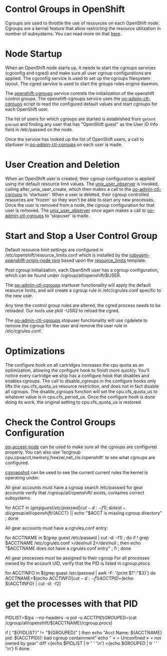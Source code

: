Control Groups in OpenShift
===========================

Cgroups are used to throttle the use of resources on each OpenShift node.
Cgroups are a kernel feature that allow restricting the resource utilization in
number of subsystems.  You can read more on that
[here](https://access.redhat.com/knowledge/docs/en-US/Red_Hat_Enterprise_Linux/6/html/Resource_Management_Guide/ch-Subsystems_and_Tunable_Parameters.html).


Node Startup
==========================

When an OpenShift node starts up, it needs to start the cgroups services
(cgconfig and cgred) and make sure all user cgroup configurations are applied.
The cgconfig service is used to set up the cgroups filesystem layout.  The
cgred service is used to start the groups rules engine daemon.

The [openshift-cgroups](../node/misc/init/openshift-cgroups) service controls
the initialization of the openshift control groups.  The openshift-cgroups
service uses the [oo-admin-ctl-cgroups](../node/misc/bin/oo-admin-ctl-cgroups)
script to read the configured default values and start cgroups for each
OpenShift user.

The list of users for which cgroups are started is established from `getent
passwd` and finding any user that has "OpenShift guest" as the User ID Info
field in /etc/passwd on the node.

Once the service has looked up the list of OpenShift users, a call to startuser
in [oo-admin-ctl-cgroups](../node/misc/bin/oo-admin-ctl-cgroups) on each user
is made.


User Creation and Deletion
==========================

When an OpenShift user is created, their cgroup configuration is applied using the default resource limit
values.  The
[unix_user_observer](../node/lib/openshift-origin-node/plugins/unix_user_observer.rb)
is invoked, calling after_unix_user_create, which then makes a call to the
[oo-admin-ctl-cgroups](../node/misc/bin/oo-admin-ctl-cgroups) to 'startuser'.
When a user is deleted, their cgroup controlled resources are 'frozen' so they
won't be able to start any new processes.  Once the user is removed from a
node, the cgroup configuration for that user is removed.  The
[unix_user_observer](../node/lib/openshift-origin-node/plugins/unix_user_observer.rb)
once again makes a call to
[oo-admin-ctl-cgroups](../node/misc/bin/oo-admin-ctl-cgroups) to 'stopuser' is made.

Start and Stop a User Control Group
===================================
Default resource limit settings  are configured in
/etc/openshift/resource_limits.conf which is installed by the
[rubygem-openshift-origin-node rpm](../node/rubygem-openshift-origin-node.spec)
based upon the [resource_limits](../node/conf/resource_limits.template)
template.

Post cgroup initialization, each OpenShift user has a cgroup configuration,
which can be found under /cgroup/all/openshift/$USER.

The [oo-admin-ctl-cgroups](../node/misc/bin/oo-admin-ctl-cgroups) startuser functionality will apply the default resource limits, and will create a
cgroup rule in /etc/cgrules.conf specific to the new user.

Any time the control group rules are altered, the cgred process needs to be
reloaded.  Our tools use pkill -USR2 to reload the cgred.

The [oo-admin-ctl-cgroups](../node/misc/bin/oo-admin-ctl-cgroups) stopuser functionality will use cgdelete to remove the cgroup for the user and
remove the user rule in /etc/cgrules.conf.


Optimizations
=============

The configure hook on all cartridges increases the cpu quota as an
optimization, allowing the configure hook to finish more quickly.  You'll
notice every cartridge we ship has a configure hook that disables and enables
cgroups.  The call to disable_cgroups in the configure hooks only lifts the
cpu.cfs_quota_us resource restriction, and does not in fact disable all
cgroups.  The disable_cgroups function will set the cpu.cfs_quota_us to
whatever value is in cpu.cfs_period_us.  Once the configure hook is done doing
its work, the original setting to cpu.cfs_quota_us is restored.


Check the Control Groups Configuration
======================================

[oo-accept-node](../node-util/bin/oo-accept-node) can be used to make sure all
the cgroups are configured properly.  You can also use 'lscgroup
cpu,cpuacct,memory,freezer,net_cls:/openshift' to see what cgroups are
configured.

[cgsnapshot](https://access.redhat.com/knowledge/docs/en-US/Red_Hat_Enterprise_Linux/6/html-single/Resource_Management_Guide/#ex-cgsnapshot-usage)
can be used to see the current current rules the kernel is operating under.

All gear accounts must have a cgroup
  search /etc/passwd for gear accounts
   verify that /cgroup/all/openshift/<acctname> exists, containes correct subsystems

for ACCT in $(grep guest /etc/passwd | cut -d: -f1) ; do test -d /cgroup/all/openshift/${ACCT} || echo "$ACCT is missing cgroup directory"  ; done

All gear accounts must have a cgrules.conf entry:

for ACCTNAME in $(grep guest /etc/passwd | cut -d: -f1) ; do if ! grep $ACCTNAME /etc/cgrules.conf >/dev/null 2>/dev/null ; then echo "$ACCTNAME does not have a cgrules.conf entry" ; fi ; done

All gear processes must be assigned to their cgroup
  For all processes owned by the account UID, verify that the PID is listed in cgroup.procs

for ACCTINFO in $(grep guest /etc/passwd | awk -F: '{print $1":"$3}')
do
  ACCTNAME=$(echo ${ACCTINFO} | cut -d: -f1)
  ACCTPID=$(echo ${ACCTINFO} | cut -d: -f2)
  #
  # get the processes with that PID
  PIDLIST=$(ps --no-headers -o pid -u ${ACCTPID})
  GROUPED=$(cat /cgroup/all/openshift/${ACCTNAME}/cgroup.procs)

  if [ "${PIDLIST}" != "${GROUPED}" ]
  then
    echo "Acct Name: ${ACCTNAME} pid: ${ACCTPID}): bad cgroup containment"
    echo " < = Unconfined   > = not owned by gear"
    diff <(echo $PIDLIST | tr ' ' '\n') <(echo $GROUPED | tr ' ' '\n')
  fi
done
